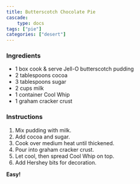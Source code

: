 ```yaml
---
title: Butterscotch Chocolate Pie
cascade:
    type: docs
tags: ["pie"]
categories: ["desert"]
---
```


### Ingredients
- 1 box cook & serve Jell-O butterscotch pudding  
- 2 tablespoons cocoa  
- 3 tablespoons sugar  
- 2 cups milk  
- 1 container Cool Whip  
- 1 graham cracker crust  

### Instructions
1. Mix pudding with milk.  
2. Add cocoa and sugar.  
3. Cook over medium heat until thickened.  
4. Pour into graham cracker crust.  
5. Let cool, then spread Cool Whip on top.  
6. Add Hershey bits for decoration.  

**Easy!**
